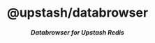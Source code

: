 <div align="center">
    <h1 align="center">@upstash/databrowser</h1>
    <h5>Databrowser for Upstash Redis</h5>
</div>